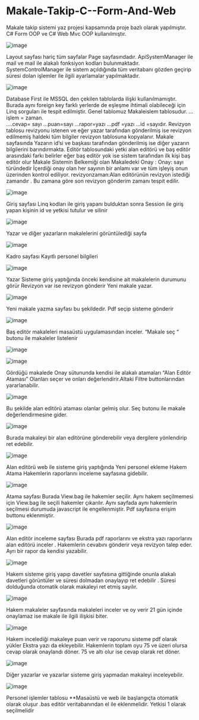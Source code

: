 # Makale-Takip-C--Form-And-Web
Makale takip sistemi yaz projesi kapsamında proje bazlı olarak yapılmıştır. C# Form OOP ve C# Web Mvc OOP kullanılmıştır.


![image](https://user-images.githubusercontent.com/90522945/175949930-cd15e246-d3fc-4d4b-abd7-f067df7b8235.png)

Layout sayfası hariç tüm sayfalar Page sayfasındadır.
ApiSystemManager ile mail ve mail ile alakalı fonksiyon kodları bulunmaktadır.
SystemControlManager ile sistem açıldığında tüm veritabanı gözden geçirip süresi dolan işlemler ile ilgili ayarlamalar yapılmaktadır.


![image](https://user-images.githubusercontent.com/90522945/175949949-841e36dd-0ab5-4a5d-b069-196fb2dab592.png)

Database First ile MSSQL den çekilen tablolarda ilişki kullanılmamıştır.
Burada aynı foreign key farklı yerlerde de eşleşme ihtimali olabileceği için Linq sorguları ile tespit edilmiştir.
Genel tablomuz Makaleislem tablosudur.
…işlem = zaman.  
….cevap= sayı
…puan=sayı
…rapor=yazı
…pdf =yazı 
…id =sayıdır.
Revizyon tablosu revizyonu istenen ve eğer yazar tarafından gönderilmiş ise revizyon edilmemiş haldeki tüm bilgiler revizyon tablosuna kopyalanır.
Makale sayfasında 
Yazarın id’si ve başkası tarafından gönderilmiş ise diğer yazarın bilgilerini barındırmakta.
Editör tablosundaki yetki alan editörü ve baş editör arasındaki farkı belirler eğer baş editör yok ise sistem tarafından ilk kişi baş editör olur
Makale
Sistemin Belkemiği olan Makaledeki Onay :
Onay: sayı türündedir 
İçerdiği onay olan her sayının bir anlamı var ve tüm işleyiş onun üzerinden kontrol ediliyor.
revizyonzaman:Alan editörünün revizyon istediği zamandır . Bu zamana göre son revizyon gönderim zamanı tespit edilir. 

![image](https://user-images.githubusercontent.com/90522945/175949983-ec93c4a7-fe9a-4686-a965-8c38270d6306.png)

Giriş sayfası
Linq kodları ile giriş yapanı bulduktan sonra 
Session ile giriş yapan kişinin id ve yetkisi tutulur ve silinir

![image](https://user-images.githubusercontent.com/90522945/175950025-599f75e9-aaac-4f67-8a08-4e7f94e4bfcd.png)

 Yazar ve diğer yazarların makalelerini görüntülediği sayfa


![image](https://user-images.githubusercontent.com/90522945/175950063-080da369-c3fa-4f34-ab4b-4eb26721f5e9.png)

Kadro sayfası 
Kayıtlı personel bilgileri

![image](https://user-images.githubusercontent.com/90522945/175950119-d7ba4227-e7b9-4cfa-865d-11187a1c2cef.png)

Yazar Sisteme giriş yaptığında önceki kendisine ait makalelerin durumunu görür
Revizyon var ise revizyon gönderir
Yeni makale yazar.

![image](https://user-images.githubusercontent.com/90522945/175950180-d54a25f3-31ae-44d1-987c-5e2066e07d74.png)

 Yeni makale yazma sayfası bu şekildedir. Pdf seçip sisteme gönderir

![image](https://user-images.githubusercontent.com/90522945/175950248-32be2d47-fc69-46c9-b52b-99e178f92286.png)

Baş editör makaleleri masaüstü uygulamasından inceler.
“Makale seç “ butonu ile makaleler listelenir


![image](https://user-images.githubusercontent.com/90522945/175950286-18037158-502d-4c2f-91f3-7a8a4078fe5d.png)

![image](https://user-images.githubusercontent.com/90522945/175950339-f71c0b1e-824c-4ad6-bea2-62e06cfe1016.png)

Gördüğü makalede Onay sütununda kendisi ile alakalı atamaları “Alan Editör Ataması” Olanları seçer ve onları değerlendirir.Altaki Filtre buttonlarından yararlanabilir.

![image](https://user-images.githubusercontent.com/90522945/175950373-b8a3a65e-b0b8-4387-bcfd-e0eacebd9385.png)


Bu şekilde alan editörü ataması olanlar gelmiş olur. Seç butonu ile makale değerlendirmesine gider.

![image](https://user-images.githubusercontent.com/90522945/175950405-fed11611-c5da-47e6-94de-b4bef7b93045.png)


 Burada makaleyi bir alan editörüne gönderebilir veya dergilere yönlendirip ret edebilir.
 
 ![image](https://user-images.githubusercontent.com/90522945/175950440-1f28bcce-f2fa-4c6f-9b7b-a2f5a3fa2433.png)

Alan editörü web ile sisteme giriş yaptığında 
Yeni personel ekleme 
Hakem Atama
Hakemlerin raporlarını inceleme sayfasına gidebilir.


![image](https://user-images.githubusercontent.com/90522945/175950482-bba1e725-aa26-47d8-999f-4358af4b043a.png)


Atama sayfası
Burada View.bag ile hakemler seçilir.
Aynı hakem seçilmemesi için View.bag ile seçili hakemler çıkarılır.
Aynı sayfada aynı hakemlerin seçilmesi durumuda javascript ile engellenmiştir.
Pdf sayfasına erişim buttonu eklenmiştir.


![image](https://user-images.githubusercontent.com/90522945/175950517-a530f28f-ce94-4f62-9c0c-3a8586d755ba.png)


Alan editör inceleme sayfası
Burada pdf raporlarını ve ekstra yazı raporlarını alan editörü inceler .
Hakemlerin cevabını gönderir veya revizyon talep eder.
Ayrı bir rapor da kendisi yazabilir.

![image](https://user-images.githubusercontent.com/90522945/175950537-6f43314a-c42c-4aea-a1c7-5ed842561d66.png)

Hakem sisteme giriş yapıp davetler sayfasına gittiğinde onunla alakalı davetleri görüntüler ve süresi dolmadan onaylayıp ret edebilir . Süresi dolduğunda otomatik olarak makaleyi ret etmiş sayılır.


![image](https://user-images.githubusercontent.com/90522945/175950561-cc120d6f-d29c-4868-8643-a826a08265fd.png)

Hakem makaleler sayfasında makaleleri inceler ve oy verir
21 gün içinde onaylamaz ise makale ile ilgili ilişkisi biter.

![image](https://user-images.githubusercontent.com/90522945/175950584-335ceace-2a5d-4ad4-b3a4-6d366c1a9a0f.png)

Hakem incelediği makaleye puan verir ve raporunu sisteme pdf olarak yükler 
Ekstra yazı da ekleyebilir.
Hakemlerin toplam oyu 75 ve üzeri olursa cevap olarak onaylandı döner.
75 ve altı olur ise cevap olarak ret döner.

![image](https://user-images.githubusercontent.com/90522945/175950606-ab7b2c22-be8d-4e60-aeca-be7e49e1b587.png)

Diğer yazarlar ve yazarlar sisteme giriş yapmadan makaleyi inceleyebilir.

![image](https://user-images.githubusercontent.com/90522945/175950633-58a05cb1-07b0-4da6-9290-4100d1e9cebb.png)


Personel işlemler tablosu
**Masaüstü ve web ile başlangıçta otomatik olarak oluşur .bas editör veritabanından el ile eklenmelidir. Yetkisi 1 olarak seçilmelidir 



